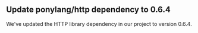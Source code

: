 ## Update ponylang/http dependency to 0.6.4

We've updated the HTTP library dependency in our project to version 0.6.4.

